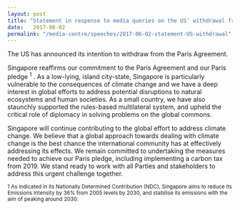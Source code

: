 ```yaml
---
layout: post
title: "Statement in response to media queries on the US' withdrawal from the Paris Agreement"
date:   2017-06-02
permalink: "/media-centre/speeches/2017-06-02-statement-US-withdrawal"
---
```


The US has announced its intention to withdraw from the Paris Agreement.

Singapore reaffirms our commitment to the Paris Agreement and our Paris pledge <sup>1</sup> . As a low-lying, island city-state, Singapore is particularly vulnerable to the consequences of climate change and we have a deep interest in global efforts to address potential disruptions to natural ecosystems and human societies. As a small country, we have also staunchly supported the rules-based multilateral system, and upheld the critical role of diplomacy in solving problems on the global commons.

Singapore will continue contributing to the global effort to address climate change. We believe that a global approach towards dealing with climate change is the best chance the international community has at effectively addressing its effects. We remain committed to undertaking the measures needed to achieve our Paris pledge, including implementing a carbon tax from 2019. We stand ready to work with all Parties and stakeholders to address this urgent challenge together.

<sup>1 As indicated in its Nationally Determined Contribution (NDC), Singapore aims to reduce its Emissions Intensity by 36% from 2005 levels by 2030, and stabilise its emissions with the aim of peaking around 2030. </sup>
